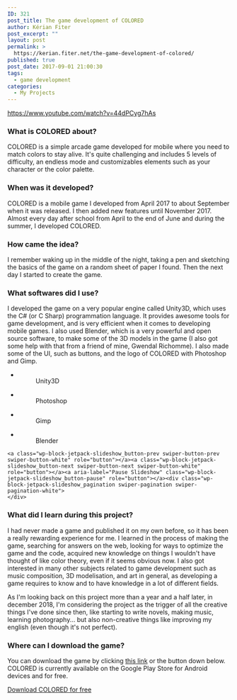 ```yaml
---
ID: 321
post_title: The game development of COLORED
author: Kérian Fiter
post_excerpt: ""
layout: post
permalink: >
  https://kerian.fiter.net/the-game-development-of-colored/
published: true
post_date: 2017-09-01 21:00:30
tags:
  - game development
categories:
  - My Projects
---
```

https://www.youtube.com/watch?v=44dPCyg7hAs

### What is COLORED about?

COLORED is a simple arcade game developed for mobile where you need to match colors to stay alive. It's quite challenging and includes 5 levels of difficulty, an endless mode and customizables elements such as your character or the color palette.

### When was it developed?

COLORED is a mobile game I developed from April 2017 to about September when it was released. I then added new features until November 2017. Almost every day after school from April to the end of June and during the summer, I developed COLORED.

### How came the idea?

I remember waking up in the middle of the night, taking a pen and sketching the basics of the game on a random sheet of paper I found. Then the next day I started to create the game. 

### What softwares did I use?

I developed the game on a very popular engine called Unity3D, which uses the C# (or C Sharp) programmation language. It provides awesome tools for game development, and is very efficient when it comes to developing mobile games. I also used Blender, which is a very powerful and open source software, to make some of the 3D models in the game (I also got some help with that from a friend of mine, Gwendal Richomme). I also made some of the UI, such as buttons, and the logo of COLORED with Photoshop and Gimp.

<!-- wp:jetpack/slideshow {"align":""} -->

<div class="wp-block-jetpack-slideshow" data-effect="slide">
  <div class="wp-block-jetpack-slideshow_container swiper-container">
    <ul class="wp-block-jetpack-slideshow_swiper-wrappper swiper-wrapper">
      <li class="wp-block-jetpack-slideshow_slide swiper-slide">
        <figure><img alt="" class="wp-block-jetpack-slideshow_image wp-image-419" data-id="419" src="https://kerian.fiter.net/wp-content/uploads/2017/09/unity-logo-rgb-011.png" /><figcaption class="wp-block-jetpack-slideshow_caption gallery-caption">Unity3D</figcaption></figure>
      </li>
      <li class="wp-block-jetpack-slideshow_slide swiper-slide">
        <figure><img alt="" class="wp-block-jetpack-slideshow_image wp-image-418" data-id="418" src="https://kerian.fiter.net/wp-content/uploads/2017/09/photoshop-1065296_960_720.jpg" /><figcaption class="wp-block-jetpack-slideshow_caption gallery-caption">Photoshop</figcaption></figure>
      </li>
      <li class="wp-block-jetpack-slideshow_slide swiper-slide">
        <figure><img alt="" class="wp-block-jetpack-slideshow_image wp-image-417" data-id="417" src="https://kerian.fiter.net/wp-content/uploads/2017/09/GIMP_logo.jpg" /><figcaption class="wp-block-jetpack-slideshow_caption gallery-caption">Gimp</figcaption></figure>
      </li>
      <li class="wp-block-jetpack-slideshow_slide swiper-slide">
        <figure><img alt="" class="wp-block-jetpack-slideshow_image wp-image-433" data-id="433" src="https://kerian.fiter.net/wp-content/uploads/2018/12/blender_logo_square.png" /><figcaption class="wp-block-jetpack-slideshow_caption gallery-caption">Blender</figcaption></figure>
      </li>
    </ul>
    
    <a class="wp-block-jetpack-slideshow_button-prev swiper-button-prev swiper-button-white" role="button"></a><a class="wp-block-jetpack-slideshow_button-next swiper-button-next swiper-button-white" role="button"></a><a aria-label="Pause Slideshow" class="wp-block-jetpack-slideshow_button-pause" role="button"></a><div class="wp-block-jetpack-slideshow_pagination swiper-pagination swiper-pagination-white">
    </div>
  </div>
</div>

<!-- /wp:jetpack/slideshow -->

<!-- wp:heading {"level":3} -->

### What did I learn during this project?

<!-- /wp:heading -->

<!-- wp:paragraph -->

I had never made a game and published it on my own before, so it has been a really rewarding experience for me. I learned in the process of making the game, searching for answers on the web, looking for ways to optimize the game and the code, acquired new knowledge on things I wouldn't have thought of like color theory, even if it seems obvious now. I also got interested in many other subjects related to game development such as music composition, 3D modelisation, and art in general, as developing a game requires to know and to have knowledge in a lot of different fields.

<!-- /wp:paragraph -->

<!-- wp:paragraph -->

As I'm looking back on this project more than a year and a half later, in december 2018, I'm considering the project as the trigger of all the creative things I've done since then, like starting to write novels, making music, learning photography... but also non-creative things like improving my english (even though it's not perfect).

<!-- /wp:paragraph -->

<!-- wp:heading {"level":3} -->

### Where can I download the game?

<!-- /wp:heading -->

<!-- wp:paragraph -->

You can download the game by clicking <a rel="noreferrer noopener" href="https://play.google.com/store/apps/details?id=com.arkinefighter.colored" target="_blank">this link</a> or the button down below. COLORED is currently available on the Google Play Store for Android devices and for free.

<!-- /wp:paragraph -->

<!-- wp:button -->

<div class="wp-block-button">
  <a class="wp-block-button__link" href="https://play.google.com/store/apps/details?id=com.arkinefighter.colored">Download COLORED for free<br /></a>
</div>

<!-- /wp:button -->
